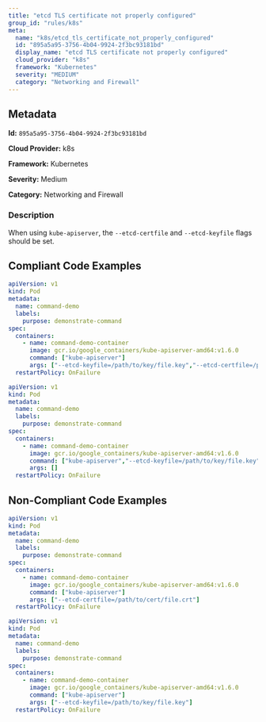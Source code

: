 ```yaml
---
title: "etcd TLS certificate not properly configured"
group_id: "rules/k8s"
meta:
  name: "k8s/etcd_tls_certificate_not_properly_configured"
  id: "895a5a95-3756-4b04-9924-2f3bc93181bd"
  display_name: "etcd TLS certificate not properly configured"
  cloud_provider: "k8s"
  framework: "Kubernetes"
  severity: "MEDIUM"
  category: "Networking and Firewall"
---
```

## Metadata

**Id:** `895a5a95-3756-4b04-9924-2f3bc93181bd`

**Cloud Provider:** k8s

**Framework:** Kubernetes

**Severity:** Medium

**Category:** Networking and Firewall

### Description

 When using `kube-apiserver`, the `--etcd-certfile` and `--etcd-keyfile` flags should be set.


## Compliant Code Examples
```yaml
apiVersion: v1
kind: Pod
metadata:
  name: command-demo
  labels:
    purpose: demonstrate-command
spec:
  containers:
    - name: command-demo-container
      image: gcr.io/google_containers/kube-apiserver-amd64:v1.6.0
      command: ["kube-apiserver"]
      args: ["--etcd-keyfile=/path/to/key/file.key","--etcd-certfile=/path/to/cert/file.crt"]
  restartPolicy: OnFailure

```

```yaml
apiVersion: v1
kind: Pod
metadata:
  name: command-demo
  labels:
    purpose: demonstrate-command
spec:
  containers:
    - name: command-demo-container
      image: gcr.io/google_containers/kube-apiserver-amd64:v1.6.0
      command: ["kube-apiserver","--etcd-keyfile=/path/to/key/file.key","--etcd-certfile=/path/to/cert/file.crt"]
      args: []
  restartPolicy: OnFailure

```
## Non-Compliant Code Examples
```yaml
apiVersion: v1
kind: Pod
metadata:
  name: command-demo
  labels:
    purpose: demonstrate-command
spec:
  containers:
    - name: command-demo-container
      image: gcr.io/google_containers/kube-apiserver-amd64:v1.6.0
      command: ["kube-apiserver"]
      args: ["--etcd-certfile=/path/to/cert/file.crt"]
  restartPolicy: OnFailure

```

```yaml
apiVersion: v1
kind: Pod
metadata:
  name: command-demo
  labels:
    purpose: demonstrate-command
spec:
  containers:
    - name: command-demo-container
      image: gcr.io/google_containers/kube-apiserver-amd64:v1.6.0
      command: ["kube-apiserver"]
      args: ["--etcd-keyfile=/path/to/key/file.key"]
  restartPolicy: OnFailure

```